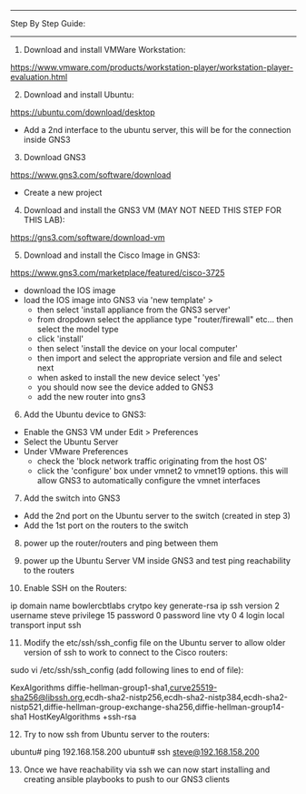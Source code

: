 *******
Step By Step Guide:
*******

1) Download and install VMWare Workstation:

https://www.vmware.com/products/workstation-player/workstation-player-evaluation.html

2) Download and install Ubuntu:

https://ubuntu.com/download/desktop

- Add a 2nd interface to the ubuntu server, this will be for the connection inside GNS3

3) Download GNS3

https://www.gns3.com/software/download

- Create a new project

4) Download and install the GNS3 VM (MAY NOT NEED THIS STEP FOR THIS LAB):

https://gns3.com/software/download-vm

5) Download and install the Cisco Image in GNS3:

https://www.gns3.com/marketplace/featured/cisco-3725

- download the IOS image
- load the IOS image into GNS3 via 'new template' > 
  - then select 'install appliance from the GNS3 server' 
  - from dropdown select the appliance type "router/firewall" etc... then select the model type 
  - click 'install'
  - then select 'install the device on your local computer'
  - then import and select the appropriate version and file and select next
  - when asked to install the new device select 'yes'
  - you should now see the device added to GNS3 
  - add the new router into gns3

6) Add the Ubuntu device to GNS3:

- Enable the GNS3 VM under Edit > Preferences
- Select the Ubuntu Server
- Under VMware Preferences
  - check the 'block network traffic originating from the host OS'
  - click the 'configure' box under vmnet2 to vmnet19 options. this will allow GNS3 to automatically configure the vmnet interfaces

7) Add the switch into GNS3
  - Add the 2nd port on the Ubuntu server to the switch (created in step 3)
  - Add the 1st port on the routers to the switch

8) power up the router/routers and ping between them

9) power up the Ubuntu Server VM inside GNS3 and test ping reachability to the routers


10) Enable SSH on the Routers:

ip domain name bowlercbtlabs
crytpo key generate-rsa 
ip ssh version 2
username steve privilege 15 password 0 password
line vty 0 4
 login local
 transport input ssh


11) Modify the etc/ssh/ssh_config file on the Ubuntu server to allow older version of ssh to work to connect to the Cisco routers:

sudo vi /etc/ssh/ssh_config (add following lines to end of file):

KexAlgorithms diffie-hellman-group1-sha1,curve25519-sha256@libssh.org,ecdh-sha2-nistp256,ecdh-sha2-nistp384,ecdh-sha2-nistp521,diffie-hellman-group-exchange-sha256,diffie-hellman-group14-sha1
HostKeyAlgorithms +ssh-rsa

12) Try to now ssh from Ubuntu server to the routers:

ubuntu# ping 192.168.158.200 
ubuntu# ssh steve@192.168.158.200

13) Once we have reachability via ssh we can now start installing and creating ansible playbooks to push to our GNS3 clients
